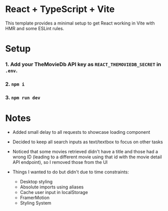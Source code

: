 # React + TypeScript + Vite

This template provides a minimal setup to get React working in Vite with HMR and some ESLint rules.

# Setup

### 1. Add your TheMovieDb API key as `REACT_THEMOVIEDB_SECRET` in `.env`.

### 2. `npm i`

### 3. `npm run dev`

# Notes

- Added small delay to all requests to showcase loading component
- Decided to keep all search inputs as text/textbox to focus on other tasks
- Noticed that some movies retrieved didn't have a title and those had a wrong ID (leading to a different movie using that id with the movie detail API endpoint), so I removed those from the UI

- Things I wanted to do but didn't due to time constraints:
  - Desktop styling
  - Absolute imports using aliases
  - Cache user input in localStorage
  - FramerMotion
  - Styling System
